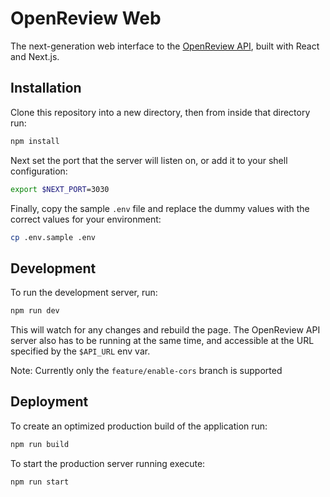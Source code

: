 # OpenReview Web

The next-generation web interface to the [OpenReview API](https://github.com/openreview/openreview/),
built with React and Next.js.

## Installation

Clone this repository into a new directory, then from inside that directory run:

```bash
npm install
```

Next set the port that the server will listen on, or add it to your shell configuration:

```bash
export $NEXT_PORT=3030
```

Finally, copy the sample `.env` file and replace the dummy values with the correct
values for your environment:

```bash
cp .env.sample .env
```

## Development

To run the development server, run:

```bash
npm run dev
```

This will watch for any changes and rebuild the page. The OpenReview API server
also has to be running at the same time, and accessible at the URL specified by
the `$API_URL` env var.

Note: Currently only the `feature/enable-cors` branch is supported

## Deployment

To create an optimized production build of the application run:

```bash
npm run build
```

To start the production server running execute:

```bash
npm run start
```
